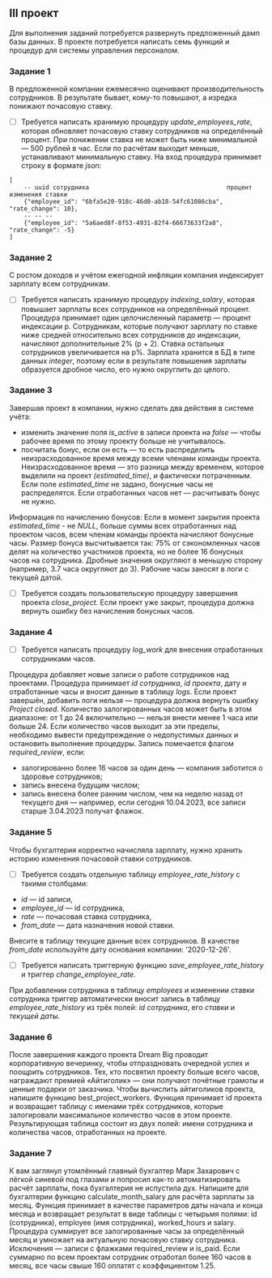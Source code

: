 ## III проект

Для выполнения заданий потребуется развернуть предложенный дамп базы данных.
В проекте потребуется написать семь функций и процедур для системы управления персоналом.

### Задание 1
В предложенной компании ежемесячно оценивают производительность сотрудников. В результате бывает, кому-то повышают, а изредка понижают почасовую ставку. 
- [ ] Требуется написать хранимую процедуру *update_employees_rate*, которая обновляет почасовую ставку сотрудников на определённый процент. При понижении ставка не может быть ниже минимальной — 500 рублей в час. Если по расчётам выходит меньше, устанавливают минимальную ставку.
На вход процедура принимает строку в формате *json*:

```
[
    -- uuid сотрудника                                      процент изменения ставки
    {"employee_id": "6bfa5e20-918c-46d0-ab18-54fc61086cba", "rate_change": 10}, 
    -- -- -- 
    {"employee_id": "5a6aed8f-8f53-4931-82f4-66673633f2a8", "rate_change": -5}
] 
```

### Задание 2
С ростом доходов и учётом ежегодной инфляции компания индексирует зарплату всем сотрудникам.
- [ ] Требуется написать хранимую процедуру *indexing_salary*, которая повышает зарплаты всех сотрудников на определённый процент. 
Процедура принимает один целочисленный параметр — процент индексации p. Сотрудникам, которые получают зарплату по ставке ниже средней относительно всех сотрудников до индексации, начисляют дополнительные 2% (p + 2). Ставка остальных сотрудников увеличивается на p%.
Зарплата хранится в БД в типе данных *integer*, поэтому если в результате повышения зарплаты образуется дробное число, его нужно округлить до целого.

### Задание 3
Завершая проект в компании, нужно сделать два действия в системе учёта:
- изменить значение поля *is_active* в записи проекта на *false* — чтобы рабочее время по этому проекту больше не учитывалось.
- посчитать бонус, если он есть — то есть распределить неизрасходованное время между всеми членами команды проекта. Неизрасходованное время — это разница между временем, которое выделили на проект *(estimated_time)*, и фактически потраченным. Если поле *estimated_time* не задано, бонусные часы не распределятся. Если отработанных часов нет — расчитывать бонус не нужно.

Информация по начислению бонусов:
Если в момент закрытия проекта *estimated_time* - не *NULL*, больше суммы всех отработанных над проектом часов, всем членам команды проекта начисляют бонусные часы.
Размер бонуса высчитывается так: 75% от сэкономленных часов делят на количество участников проекта, но не более 16 бонусных часов на сотрудника. Дробные значения округляют в меньшую сторону (например, 3.7 часа округляют до 3). Рабочие часы заносят в логи с текущей датой. 
- [ ] Требуется создать пользовательскую процедуру завершения проекта *close_project*. Если проект уже закрыт, процедура должна вернуть ошибку без начисления бонусных часов.

### Задание 4
- [ ] Требуется написать процедуру *log_work* для внесения отработанных сотрудниками часов.

Процедура добавляет новые записи о работе сотрудников над проектами.
Процедура принимает *id сотрудника*, *id проекта*, дату и отработанные часы и вносит данные в таблицу *logs*. 
Если проект завершён, добавить логи нельзя — процедура должна вернуть ошибку *Project closed*. Количество залогированных часов может быть в этом диапазоне: от 1 до 24 включительно — нельзя внести менее 1 часа или больше 24. Если количество часов выходит за эти пределы, необходимо вывести предупреждение о недопустимых данных и остановить выполнение процедуры.
Запись помечается флагом *required_review*, если:
- залогированно более 16 часов за один день — компания заботится о здоровье сотрудников;
- запись внесена будущим числом;
- запись внесена более ранним числом, чем на неделю назад от текущего дня — например, если сегодня 10.04.2023, все записи старше 3.04.2023 получат флажок.

### Задание 5
Чтобы бухгалтерия корректно начисляла зарплату, нужно хранить историю изменения почасовой ставки сотрудников. 

- [ ] Требуется создать отдельную таблицу *employee_rate_history* с такими столбцами:
- *id* — id записи,
- *employee_id* — id сотрудника,
- *rate* — почасовая ставка сотрудника,
- *from_date* — дата назначения новой ставки.

Внесите в таблицу текущие данные всех сотрудников. В качестве *from_date* используйте дату основания компании: '2020-12-26'.

- [ ] Требуется написать триггерную функцию *save_employee_rate_history* и триггер *change_employee_rate*. 

При добавлении сотрудника в таблицу *employees* и изменении ставки сотрудника триггер автоматически вносит запись в таблицу *employee_rate_history* из трёх полей: *id сотрудника*, его *ставки* и *текущей даты*.

### Задание 6
После завершения каждого проекта Dream Big проводит корпоративную вечеринку, чтобы отпраздновать очередной успех и поощрить сотрудников. Тех, кто посвятил проекту больше всего часов, награждают премией «Айтиголик» — они получают почётные грамоты и ценные подарки от заказчика.
Чтобы вычислить айтиголиков проекта, напишите функцию best_project_workers.
Функция принимает id проекта и возвращает таблицу с именами трёх сотрудников, которые залогировали максимальное количество часов в этом проекте. Результирующая таблица состоит из двух полей: имени сотрудника и количества часов, отработанных на проекте.

### Задание 7
К вам заглянул утомлённый главный бухгалтер Марк Захарович с лёгкой синевой под глазами и попросил как-то автоматизировать расчёт зарплаты, пока бухгалтерия не испустила дух.
Напишите для бухгалтерии функцию calculate_month_salary для расчёта зарплаты за месяц.
Функция принимает в качестве параметров даты начала и конца месяца и возвращает результат в виде таблицы с четырьмя полями: id (сотрудника), employee (имя сотрудника), worked_hours и salary.
Процедура суммирует все залогированные часы за определённый месяц и умножает на актуальную почасовую ставку сотрудника. Исключения — записи с флажками required_review и is_paid.
Если суммарно по всем проектам сотрудник отработал более 160 часов в месяц, все часы свыше 160 оплатят с коэффициентом 1.25.
